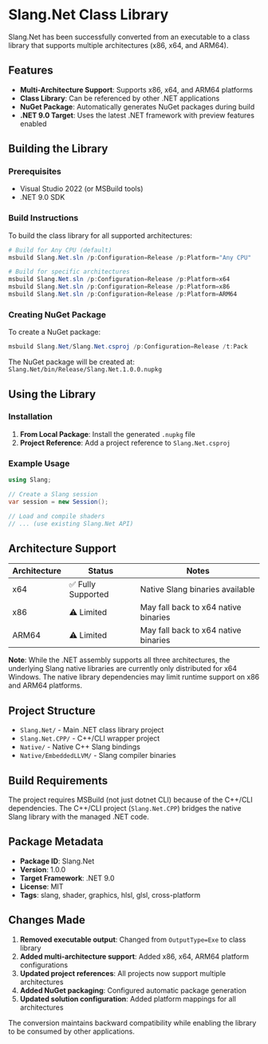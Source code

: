 # Slang.Net Class Library

Slang.Net has been successfully converted from an executable to a class library that supports multiple architectures (x86, x64, and ARM64).

## Features

- **Multi-Architecture Support**: Supports x86, x64, and ARM64 platforms
- **Class Library**: Can be referenced by other .NET applications
- **NuGet Package**: Automatically generates NuGet packages during build
- **.NET 9.0 Target**: Uses the latest .NET framework with preview features enabled

## Building the Library

### Prerequisites

- Visual Studio 2022 (or MSBuild tools)
- .NET 9.0 SDK

### Build Instructions

To build the class library for all supported architectures:

```powershell
# Build for Any CPU (default)
msbuild Slang.Net.sln /p:Configuration=Release /p:Platform="Any CPU"

# Build for specific architectures
msbuild Slang.Net.sln /p:Configuration=Release /p:Platform=x64
msbuild Slang.Net.sln /p:Configuration=Release /p:Platform=x86
msbuild Slang.Net.sln /p:Configuration=Release /p:Platform=ARM64
```

### Creating NuGet Package

To create a NuGet package:

```powershell
msbuild Slang.Net/Slang.Net.csproj /p:Configuration=Release /t:Pack
```

The NuGet package will be created at: `Slang.Net/bin/Release/Slang.Net.1.0.0.nupkg`

## Using the Library

### Installation

1. **From Local Package**: Install the generated `.nupkg` file
2. **Project Reference**: Add a project reference to `Slang.Net.csproj`

### Example Usage

```csharp
using Slang;

// Create a Slang session
var session = new Session();

// Load and compile shaders
// ... (use existing Slang.Net API)
```

## Architecture Support

| Architecture | Status | Notes |
|-------------|--------|-------|
| x64 | ✅ Fully Supported | Native Slang binaries available |
| x86 | ⚠️ Limited | May fall back to x64 native binaries |
| ARM64 | ⚠️ Limited | May fall back to x64 native binaries |

**Note**: While the .NET assembly supports all three architectures, the underlying Slang native libraries are currently only distributed for x64 Windows. The native library dependencies may limit runtime support on x86 and ARM64 platforms.

## Project Structure

- `Slang.Net/` - Main .NET class library project
- `Slang.Net.CPP/` - C++/CLI wrapper project  
- `Native/` - Native C++ Slang bindings
- `Native/EmbeddedLLVM/` - Slang compiler binaries

## Build Requirements

The project requires MSBuild (not just dotnet CLI) because of the C++/CLI dependencies. The C++/CLI project (`Slang.Net.CPP`) bridges the native Slang library with the managed .NET code.

## Package Metadata

- **Package ID**: Slang.Net
- **Version**: 1.0.0  
- **Target Framework**: .NET 9.0
- **License**: MIT
- **Tags**: slang, shader, graphics, hlsl, glsl, cross-platform

## Changes Made

1. **Removed executable output**: Changed from `OutputType=Exe` to class library
2. **Added multi-architecture support**: Added x86, x64, ARM64 platform configurations
3. **Updated project references**: All projects now support multiple architectures  
4. **Added NuGet packaging**: Configured automatic package generation
5. **Updated solution configuration**: Added platform mappings for all architectures

The conversion maintains backward compatibility while enabling the library to be consumed by other applications.
